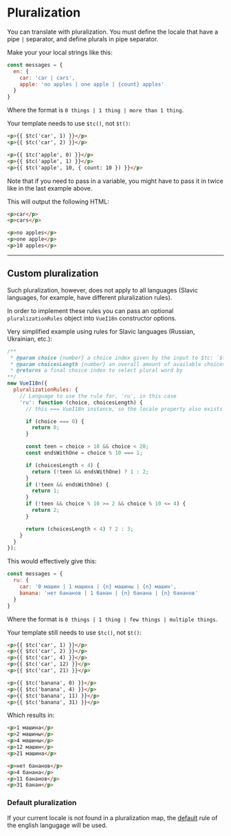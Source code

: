 # Pluralization

You can translate with pluralization. You must define the locale that have a pipe `|` separator, and define plurals in pipe separator.

Make your your local strings like this:

```javascript
const messages = {
  en: {
    car: 'car | cars',
    apple: 'no apples | one apple | {count} apples'
  }
}
```
Where the format is `0 things | 1 thing | more than 1 thing`.

Your template needs to use `$tc()`, not `$t()`:

```html
<p>{{ $tc('car', 1) }}</p>
<p>{{ $tc('car', 2) }}</p>

<p>{{ $tc('apple', 0) }}</p>
<p>{{ $tc('apple', 1) }}</p>
<p>{{ $tc('apple', 10, { count: 10 }) }}</p>
```
Note that if you need to pass in a variable, you might have to pass it in twice like in the last example above.

This will output the following HTML:

```html
<p>car</p>
<p>cars</p>

<p>no apples</p>
<p>one apple</p>
<p>10 apples</p>
```

---

## Custom pluralization

Such pluralization, however, does not apply to all languages (Slavic languages, for example, have different pluralization rules).

In order to implement these rules you can pass an optional `pluralizationRules` object into `VueI18n` constructor options.

Very simplified example using rules for Slavic languages (Russian, Ukrainian, etc.):
```js
/**
 * @param choice {number} a choice index given by the input to $tc: `$tc('path.to.rule', choiceIndex)`
 * @param choicesLength {number} an overall amount of available choices
 * @returns a final choice index to select plural word by
**/
new VueI18n({
  pluralizationRules: {
    // Language to use the rule for, 'ru', in this case
    'ru': function (choice, choicesLength) {
      // this === VueI18n instance, so the locale property also exists here

      if (choice === 0) {
        return 0;
      }

      const teen = choice > 10 && choice < 20;
      const endsWithOne = choice % 10 === 1;

      if (choicesLength < 4) {
        return (!teen && endsWithOne) ? 1 : 2;
      }
      if (!teen && endsWithOne) {
        return 1;
      }
      if (!teen && choice % 10 >= 2 && choice % 10 <= 4) {
        return 2;
      }

      return (choicesLength < 4) ? 2 : 3;
    }
  }
});
```

This would effectively give this:

```javascript
const messages = {
  ru: {
    car: '0 машин | 1 машина | {n} машины | {n} машин',
    banana: 'нет бананов | 1 банан | {n} банана | {n} бананов'
  }
}
```
Where the format is `0 things | 1 thing | few things | multiple things`.

Your template still needs to use `$tc()`, not `$t()`:

```html
<p>{{ $tc('car', 1) }}</p>
<p>{{ $tc('car', 2) }}</p>
<p>{{ $tc('car', 4) }}</p>
<p>{{ $tc('car', 12) }}</p>
<p>{{ $tc('car', 21) }}</p>

<p>{{ $tc('banana', 0) }}</p>
<p>{{ $tc('banana', 4) }}</p>
<p>{{ $tc('banana', 11) }}</p>
<p>{{ $tc('banana', 31) }}</p>
```

Which results in:

```html
<p>1 машина</p>
<p>2 машины</p>
<p>4 машины</p>
<p>12 машин</p>
<p>21 машина</p>

<p>нет бананов</p>
<p>4 банана</p>
<p>11 бананов</p>
<p>31 банан</p>
```

### Default pluralization

If your current locale is not found in a pluralization map, the [default](#pluralization) rule of the english langugage will be used.
